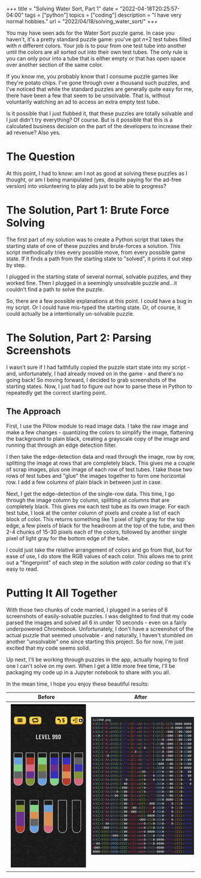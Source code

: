 +++
title = "Solving Water Sort, Part 1"
date = "2022-04-18T20:25:57-04:00"
tags = ["python"]
topics = ["coding"]
description = "I have very normal hobbies."
url = "2022/04/18/solving_water_sort/"
+++

You may have seen ads for the Water Sort puzzle game. In case you haven't, it's a pretty standard puzzle game: you've got *n*+2 test tubes filled with *n* different colors. Your job is to pour from one test tube into another until the colors are all sorted out into their own test tubes. The only rule is you can only pour into a tube that is either empty or that has open space over another section of the same color.

If you know me, you probably know that I consume puzzle games like they're potato chips. I've gone through over a thousand such puzzles, and I've noticed that while the standard puzzles are generally quite easy for me, there have been a few that seem to be unsolvable. That is, without voluntarily watching an ad to access an extra empty test tube.

Is it possible that I just flubbed it, that these puzzles are totally solvable and I just didn't try everything? Of course. But is it possible that this is a calculated business decision on the part of the developers to increase their ad revenue? Also yes.

# The Question

At this point, I had to know: am I not as good at solving these puzzles as I thought, or am I being manipulated (yes, despite paying for the ad-free version) into volunteering to play ads just to be able to progress?

# The Solution, Part 1: Brute Force Solving

The first part of my solution was to create a Python script that takes the starting state of one of these puzzles and brute-forces a solution. This script methodically tries every possible move, from every possible game state. If it finds a path from the starting state to "solved", it prints it out step by step.

I plugged in the starting state of several normal, solvable puzzles, and they worked fine. Then I plugged in a seemingly unsolvable puzzle and...it couldn't find a path to solve the puzzle.

So, there are a few possible explanations at this point. I could have a bug in my script. Or I could have mis-typed the starting state. Or, of course, it could actually be a intentionally un-solvable puzzle.

# The Solution, Part 2: Parsing Screenshots

I wasn't sure if I had faithfully copied the puzzle start state into my script - and, unfortunately, I had already moved on in the game - and there's no going back! So moving forward, I decided to grab screenshots of the starting states. Now, I just had to figure out how to parse these in Python to repeatedly get the correct starting point.

## The Approach

First, I use the Pillow module to read image data. I take the raw image and make a few changes - quantizing the colors to simplify the image, flattening the background to plain black, creating a grayscale copy of the image and running that through an edge detection filter.

I then take the edge-detection data and read through the image, row by row, splitting the image at rows that are completely black. This gives me a couple of scrap images, plus one image of each row of test tubes. I take those two rows of test tubes and "glue" the images together to form one horizontal row. I add a few columns of plain black in between just in case.

Next, I get the edge-detection of the single-row data. This time, I go through the image column by column, splitting at columns that are completely black. This gives me each test tube as its own image. For each test tube, I look at the center column of pixels and create a list of each block of color. This returns something like 1 pixel of light gray for the top edge, a few pixels of black for the headroom at the top of the tube, and then 2-4 chunks of 15-30 pixels each of the colors, followed by another single pixel of light gray for the bottom edge of the tube.

I could just take the relative arrangement of colors and go from that, but for ease of use, I do store the RGB values of each color. This allows me to print out a "fingerprint" of each step in the solution _with color coding_ so that it's easy to read.

# Putting It All Together

With those two chunks of code married, I plugged in a series of 6 screenshots of easily-solvable puzzles. I was delighted to find that my code parsed the images and solved all 6 in under 10 seconds - even on a fairly underpowered Chromebook. Unfortunately, I don't have a screenshot of the actual puzzle that seemed unsolvable - and naturally, I haven't stumbled on another "unsolvable" one since starting this project. So for now, I'm just excited that my code seems solid.

Up next, I'll be working through puzzles in the app, actually hoping to find one I can't solve on my own. When I get a little more free time, I'll be packaging my code up in a Jupyter notebook to share with you all.

In the mean time, I hope you enjoy these beautiful results:

|Before|After|
|:--------:|:-------:|
|<img src="/img/lvl990.png" style="margin:5px;"/>|<img src="/img/lvl990-solved.png" style="margin:5px;width:100%;"/>|